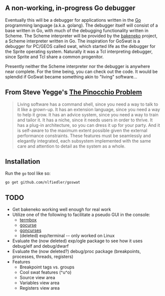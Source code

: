 ## A non-working, in-progress Go debugger ##

Eventually this will be a debugger for applications written in the
[Go](http://golang.org) programming language (a.k.a. golang). The
debugger itself will consist of a base written in Go, with much of the
debugging functionality written in Scheme. The Scheme interpreter will
be provided by the [bakeneko](https://github.com/nlfiedler/bakeneko)
project, a Scheme interpreter written in Go.  The inspiration for
GoSwat is a debugger for PC/GEOS called swat, which started life as
the debugger for the Sprite operating system. Naturally it was a Tcl
interpreting debugger, since Sprite and Tcl share a common progenitor.

Presently neither the Scheme interpreter nor the debugger is anywhere
near complete. For the time being, you can check out the code. It
would be splendid if GoSwat became something akin to "living"
software...

## From Steve Yegge's [The Pinocchio Problem](http://steve-yegge.blogspot.com/2007/01/pinocchio-problem.html) ##

> Living software has a command shell, since you need a way to talk to
> it like a grown-up. It has an extension language, since you need a
> way to help it grow. It has an advice system, since you need a way
> to train and tailor it. It has a niche, since it needs users in
> order to thrive. It has a plug-in architecture, so you can dress it
> up for your party. And it is self-aware to the maximum extent
> possible given the external performance constraints. These features
> must be seamlessly and elegantly integrated, each subsystem
> implemented with the same care and attention to detail as the system
> as a whole.

## Installation ##

Run the `go` tool like so:

    go get github.com/nlfiedler/goswat

## TODO ##

- Get bakeneko working well enough for real work
- Utilize one of the following to facilitate a pseudo GUI in the console:
  - [termbox](https://github.com/nsf/termbox)
  - [gocurse](https://github.com/jabb/gocurse)
  - [goncurses](http://code.google.com/p/goncurses/)
  - (deleted) exp/terminal -- only worked on Linux
- Evaluate the (now deleted) exp/ogle package to see how it uses debug/elf and debug/dwarf
- Evaluate the (now deleted?) debug/proc package (breakpoints, processes, threads, registers)
- Features
  - Breakpoint tags vs. groups
  - Cool swat features (^u^o)
  - Source view area
  - Variables view area
  - Registers view area
